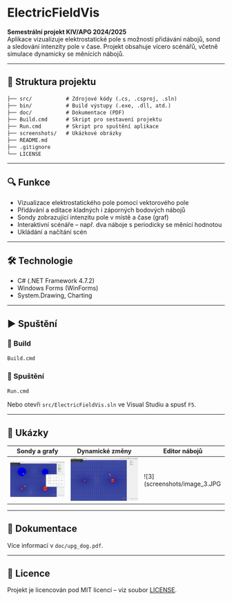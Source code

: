 # ElectricFieldVis

**Semestrální projekt KIV/APG 2024/2025**  
Aplikace vizualizuje elektrostatické pole s možností přidávání nábojů, sond a sledování intenzity pole v čase. Projekt obsahuje vícero scénářů, včetně simulace dynamicky se měnících nábojů.

---

## 📁 Struktura projektu

```
├── src/           # Zdrojové kódy (.cs, .csproj, .sln)
├── bin/           # Build výstupy (.exe, .dll, atd.)
├── doc/           # Dokumentace (PDF)
├── Build.cmd      # Skript pro sestavení projektu
├── Run.cmd        # Skript pro spuštění aplikace
├── screenshots/   # Ukázkové obrázky
├── README.md
├── .gitignore
└── LICENSE
```

---

## 🔍 Funkce

- Vizualizace elektrostatického pole pomocí vektorového pole
- Přidávání a editace kladných i záporných bodových nábojů
- Sondy zobrazující intenzitu pole v místě a čase (graf)
- Interaktivní scénáře – např. dva náboje s periodicky se měnící hodnotou
- Ukládání a načítání scén

---

## 🛠 Technologie

- C# (.NET Framework 4.7.2)
- Windows Forms (WinForms)
- System.Drawing, Charting

---

## ▶️ Spuštění

### 🧱 Build
```bash
Build.cmd
```

### 🧪 Spuštění
```bash
Run.cmd
```

Nebo otevři `src/ElectricFieldVis.sln` ve Visual Studiu a spusť `F5`.

---

## 📸 Ukázky

| Sondy a grafy | Dynamické změny | Editor nábojů|
|---------------|----------------|------------------|
| ![1](screenshots/image_1.JPG) | ![2](screenshots/image_2.JPG) | ![3](screenshots/image_3.JPG | 

---

## 📄 Dokumentace

Více informací v `doc/upg_dog.pdf`.

---

## 📄 Licence

Projekt je licencován pod MIT licencí – viz soubor [LICENSE](LICENSE).
